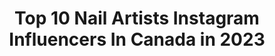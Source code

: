 ---
title: Top 10 Nail Artists Instagram Influencers In Canada in 2023
description: >-
  Find top nail artists Instagram influencers in Canada in 2023. Most popular hashtags: #nails #nailart #nailsofinstagram #nailsalon.
platform: Instagram
hits: 23
text_top: See the most popular Instagram accounts on inBeat.
text_bottom: Our platform aggregates 23 Instagram influencers like this in Canada for you to collaborate.
profiles:
  - username: "nailsfromnars"
    fullname: >-
      Nargis Khan | Tips Nail Bar
    bio: >-
      Nail Artist @tipsnailbar Editorial Manicurist rep'd by @p1magency 📍Toronto, Canada
    location: "Canada"
    followers: 6876
    engagement: 253
    commentsToLikes: 0.105933
    id: ck5hsp28vwyoa0i11zwgylhjd
    verified: false
    hashtags: ""
  - username: "kingstonnails"
    fullname: >-
      Kingston-CEO Of Stiletto Nails
    bio: >-
      Toronto🇨🇦 nails artist , nails accessories supplier Business/Training Inquires Nails appointment & salon info 👉 @stiletto.nails Products purchase 👇
    location: "Canada"
    followers: 140177
    engagement: 115
    commentsToLikes: 0.013181
    id: ck0tzeqzvq3by0i19n6fmibb4
    verified: false
    hashtags: "#nailsofinstagram, #instagood, #ombrenails, #hudabeauty"
  - username: "nyanails"
    fullname: >-
      Becca
    bio: >-
      💅🏻 Nail artist from Canada! 💡 Inspired? #looknyanails 📧 Contact: notyouraveragenails@hotmail.com
    location: "Canada"
    followers: 26095
    engagement: 277
    commentsToLikes: 0.020312
    id: ck5hsqap8x0hr0i11bnjxo69h
    verified: false
    hashtags: "#one, #looknyanails, #lovesickgirls, #happy"
  - username: "jenny.jennys"
    fullname: >-
      Jenny’s Nail
    bio: >-
      📍TORONTO 🇨🇦 🧚‍♂️European nail expert #yorkville#nails 🧚‍♂️12 years of experience 🧚TRAINING AVAILABLE 🧚‍♂️ONLINE TRAINING SOON 💋
    location: "Canada"
    followers: 32706
    engagement: 2361
    commentsToLikes: 0.003110
    id: ckf5r2doxb6ie0j23l1b2pwqd
    verified: false
    hashtags: "#nailstyle, #nailpro, #nailsonfleek, #nailinspo"
  - username: "natashaharton"
    fullname: >-
      Natasha Harton Nails
    bio: >-
      Ugly Duckling Master Educator Victoria, BC
    location: "Canada"
    followers: 57261
    engagement: 320
    commentsToLikes: 0.026277
    id: ck0tybkaumaxh0i192yfozbf7
    verified: false
    hashtags: "#halloween, #nailartaddict, #natashaharton, #pastelnails"
  - username: "vivianwong_"
    fullname: >-
      V
    bio: >-
      🥀
    location: "Canada"
    followers: 18661
    engagement: 589
    commentsToLikes: 0.050896
    id: ck0vww6iuvvt90i19rap5fjx1
    verified: false
    hashtags: "#toronto, #streetmagazine, #outfitsociety, #highsnobiety"
  - username: "candynailbar"
    fullname: >-
      Bar à Ongles CANDY Nail Bar
    bio: >-
      💗A BIENTOT💗 💅Shellac | Ongles Gel | Pedicure | Nail Art 💗Est.2009 @tamaradilullo 💗Custom PRESS-ONS DM us! 💟 BOUTIQUE & PRESS-ONS
    location: "Canada"
    followers: 15572
    engagement: 52
    commentsToLikes: 0.060686
    id: ck6uc5zp2dq1r0j712jwbateq
    verified: false
    hashtags: "#springnails, #sailormoonnails, #nailsmontreal, #nailstagram"
  - username: "miriannjoh"
    fullname: >-
      Mirian Njoh
    bio: >-
      🎙️ Host @welovetoseeitpodcast 💡 Creating and curating a life of style and art 📍Toronto (🇱🇷 x 🇳🇬) 📧 info@miriannjoh.com
    location: "Canada"
    followers: 20400
    engagement: 563
    commentsToLikes: 0.039640
    id: ck0u6kba824vc0i19sjowmvva
    verified: false
    hashtags: "#whatimwearing, #earringstyle, #hairjourney, #braidstyle"
  - username: "mutarimusic"
    fullname: >-
      ✨🌴🍍MUTARI🍍🌴✨
    bio: >-
      🧿👁444👁🧿 🇨🇲🇩🇪 🇨🇦 F O R E I G N 🌍 S O U N D “MOMMA” 👸🏾 Available Everywhere ⬇️
    location: "Canada"
    followers: 20669
    engagement: 605
    commentsToLikes: 0.111506
    id: ck6uhf8ry8rv70j71s3jldu3b
    verified: false
    hashtags: "#rap, #party, #remix, #photooftheday"
  - username: "_sahibadhaliwal_"
    fullname: >-
      SAHIBA KAUR DHALIWAL
    bio: >-
      Makeup • Fashion • Lifestyle Freelance Makeup Artist 💌Email for all inquiries @maharanistudio_ 📍Vancouver, BC
    location: "Canada"
    followers: 19247
    engagement: 1710
    commentsToLikes: 0.037488
    id: ck9wor41o68vm0j78p123uwpf
    verified: false
    hashtags: "#narscosmetics, #punjabimodel, #indigo, #pixibypetra"
---